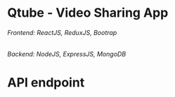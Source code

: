 # Qtube - Video Sharing App

###### Frontend: ReactJS, ReduxJS, Bootrap
###### Backend: NodeJS, ExpressJS, MongoDB


# API endpoint 
